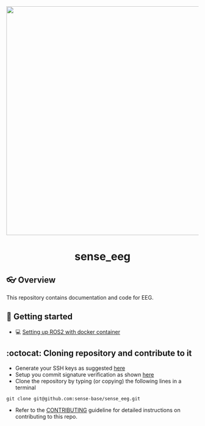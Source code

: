 <div style="text-align: center;" align="center">
  <img src="docs/figs/.svg" alt="" width="600"/>
  <h1> sense_eeg </h1>
</div>

## :eyeglasses: Overview
This repository contains documentation and code for EEG. 

## :school_satchel: Getting started
* :computer: [Setting up ROS2 with docker container](https://github.com/sense-base/base/tree/main/docs/docker)

## :octocat: Cloning repository and contribute to it
* Generate your SSH keys as suggested [here](https://docs.github.com/en/github/authenticating-to-github/generating-a-new-ssh-key-and-adding-it-to-the-ssh-agent)
* Setup you commit signature verification as shown [here](https://docs.github.com/en/authentication/managing-commit-signature-verification/about-commit-signature-verification#ssh-commit-signature-verification)
* Clone the repository by typing (or copying) the following lines in a terminal
```
git clone git@github.com:sense-base/sense_eeg.git
```
* Refer to the [CONTRIBUTING](CONTRIBUTING.md) guideline for detailed instructions on contributing to this repo.
